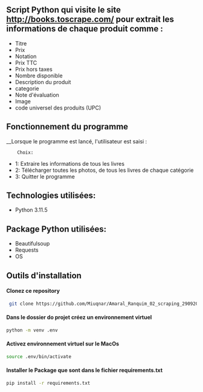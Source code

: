 
## Script Python qui visite le site http://books.toscrape.com/ pour extrait les informations de chaque produit comme :
 
* Titre
* Prix
* Notation
* Prix TTC
* Prix hors taxes
* Nombre disponible
* Description du produit
* categorie
* Note d'évaluation
* Image
* code universel des produits (UPC)

## Fonctionnement du programme  
__Lorsque le programme est lancé, l'utilisateur est saisi :

        Choix:

* 1: Extraire les informations de tous les livres
* 2: Télécharger toutes les photos, de tous les livres de chaque catégorie
* 3: Quitter le programme 

## Technologies utilisées:

* Python 3.11.5

## Package Python utilisées:

* Beautifulsoup
* Requests
* OS
    
## Outils d'installation

#### Clonez ce repository
```bash
 git clone https://github.com/Miuqnar/Amaral_Ranquim_02_scraping_29092023.git
```

#### Dans le dossier do projet créez un environnement virtuel
```bash
python -m venv .env
```
#### Activez environnement virtuel sur le MacOs
```bash
source .env/bin/activate
```

#### Installer le Package que sont dans le fichier requirements.txt
```bash
pip install -r requirements.txt
```







